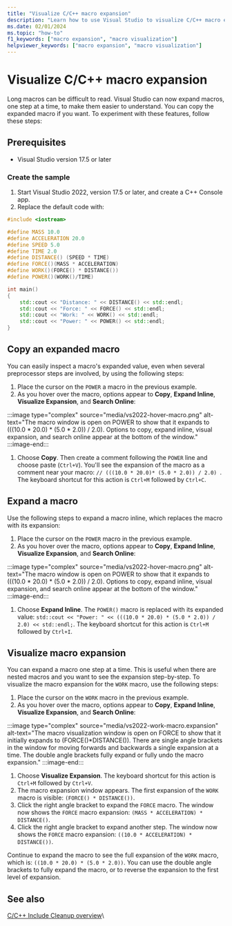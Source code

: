 ```yaml
---
title: "Visualize C/C++ macro expansion"
description: "Learn how to use Visual Studio to visualize C/C++ macro expansion."
ms.date: 02/01/2024
ms.topic: "how-to"
f1_keywords: ["macro expansion", "macro visualization"]
helpviewer_keywords: ["macro expansion", "macro visualization"]
---
```

# Visualize C/C++ macro expansion

Long macros can be difficult to read. Visual Studio can now expand macros, one step at a time, to make them easier to understand. You can copy the expanded macro if you want. To experiment with these features, follow these steps:

## Prerequisites

- Visual Studio version 17.5 or later

### Create the sample

1. Start Visual Studio 2022, version 17.5 or later, and create a C++ Console app.
1. Replace the default code with:

```cpp
#include <iostream>

#define MASS 10.0
#define ACCELERATION 20.0
#define SPEED 5.0
#define TIME 2.0
#define DISTANCE() (SPEED * TIME)
#define FORCE()(MASS * ACCELERATION)
#define WORK()(FORCE() * DISTANCE())
#define POWER()(WORK()/TIME)

int main()
{
	std::cout << "Distance: " << DISTANCE() << std::endl;
	std::cout << "Force: " << FORCE() << std::endl;
	std::cout << "Work: " << WORK() << std::endl;
	std::cout << "Power: " << POWER() << std::endl;
}
```

## Copy an expanded macro

You can easily inspect a macro's expanded value, even when several preprocessor steps are involved, by using the following steps:

1. Place the cursor on the `POWER` a macro in the previous example.
1. As you hover over the macro, options appear to **Copy**, **Expand Inline**, **Visualize Expansion**, and **Search Online**:

:::image type="complex" source="media/vs2022-hover-macro.png" alt-text="The macro window is open on POWER to show that it expands to (((10.0 * 20.0) * (5.0 * 2.0)) / 2.0). Options to copy, expand inline, visual expansion, and search online appear at the bottom of the window."
:::image-end:::

1. Choose **Copy**. Then create a comment following the `POWER` line and choose paste (`Ctrl+V`). You'll see the expansion of the macro as a comment near your macro: ```// (((10.0 * 20.0)* (5.0 * 2.0)) / 2.0) ```. The keyboard shortcut for this action is `Ctrl+M` followed by `Ctrl+C`.

## Expand a macro

Use the following steps to expand a macro inline, which replaces the macro with its expansion:

1. Place the cursor on the `POWER` macro in the previous example.
1. As you hover over the macro, options appear to **Copy**, **Expand Inline**, **Visualize Expansion**, and **Search Online**:

:::image type="complex" source="media/vs2022-hover-macro.png" alt-text="The macro window is open on POWER to show that it expands to (((10.0 * 20.0) * (5.0 * 2.0)) / 2.0). Options to copy, expand inline, visual expansion, and search online appear at the bottom of the window."
:::image-end:::

1. Choose **Expand Inline**. The `POWER()` macro is replaced with its expanded value: ```std::cout << "Power: " << (((10.0 * 20.0) * (5.0 * 2.0)) / 2.0) << std::endl;```. The keyboard shortcut for this action is `Ctrl+M` followed by `Ctrl+I`.

## Visualize macro expansion

You can expand a macro one step at a time. This is useful when there are nested macros and you want to see the expansion step-by-step. To visualize the macro expansion for the `WORK` macro, use the following steps:

1. Place the cursor on the `WORK` macro in the previous example.
1. As you hover over the macro, options appear to **Copy**, **Expand Inline**, **Visualize Expansion**, and **Search Online**:

:::image type="complex" source="media/vs2022-work-macro.expansion" alt-text="The macro visualization window is open on FORCE to show that it initially expands to (FORCE()*DISTANCE()). There are single angle brackets in the window for moving forwards and backwards a single expansion at a time. The double angle brackets fully expand or fully undo the macro expansion."
:::image-end:::

1. Choose **Visualize Expansion**. The keyboard shortcut for this action is `Ctrl+M` followed by `Ctrl+V`.
1. The macro expansion window appears. The first expansion of the `WORK` macro is visible: `(FORCE() * DISTANCE())`.
1. Click the right angle bracket to expand the `FORCE` macro. The window now shows the `FORCE` macro expansion: `(MASS * ACCELERATION) * DISTANCE()`.
1. Click the right angle bracket to expand another step. The window now shows the `FORCE` macro expansion: `((10.0 * ACCELERATION) * DISTANCE())`.

Continue to expand the macro to see the full expansion of the `WORK` macro, which is: ```((10.0 * 20.0) * (5.0 * 2.0))```.
You can use the double angle brackets to fully expand the macro, or to reverse the expansion to the first level of expansion.

## See also

[C/C++ Include Cleanup overview](include-cleanup-overview.md)\
